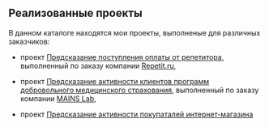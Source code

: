 ## Реализованные проекты
В данном каталоге находятся мои проекты, выполненые для различных заказчиков:
- проект [Предсказание поступления оплаты от репетитора](teacher_payment_prediction), выполненный по заказу компании [Repetit.ru](https://repetit.ru/), 

- проект [Предсказание активности клиентов программ добровольного медицинского страхования](med_ins_services_requests_%20frequency), выполненный по заказу компании [MAINS Lab](https://mainslab.ai/), 

- проект [Предсказание активности покупаталей интернет-магазина](purchase_repeat_prediction)
